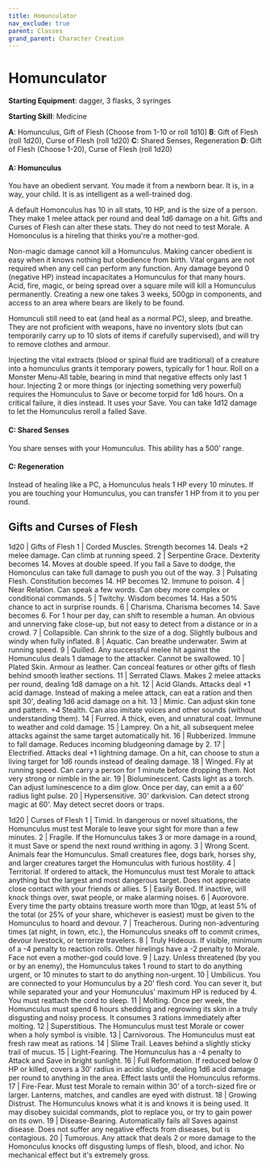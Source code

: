 ```yaml
---
title: Homunculator
nav_exclude: true
parent: Classes
grand_parent: Character Creation
---
```


# Homunculator

**Starting Equipment**: dagger, 3 flasks, 3 syringes

**Starting Skill**: Medicine

**A**: Homunculus, Gift of Flesh (Choose from 1-10 or roll 1d10)
**B**: Gift of Flesh (roll 1d20), Curse of Flesh (roll 1d20)
**C**: Shared Senses, Regeneration
**D**: Gift of Flesh (Choose 1-20), Curse of Flesh (roll 1d20)


#### A: Homunculus
You have an obedient servant. You made it from a newborn bear. It is, in a
way, your child. It is as intelligent as a well-trained dog.

A default Homonculus has 10 in all stats, 10 HP, and is the size of a person.
They make 1 melee attack per round and deal 1d6 damage on a hit. Gifts and
Curses of Flesh can alter these stats. They do not need to test Morale. A
Homonculus is a hireling that thinks you're a mother-god.

Non-magic damage cannot kill a Homunculus. Making cancer obedient is easy when
it knows nothing but obedience from birth. Vital organs are not required when
any cell can perform any function. Any damage beyond 0 (negative HP) instead
incapacitates a Homunculus for that many hours. Acid, fire, magic, or being
spread over a square mile will kill a Homunculus permanently. Creating a new
one takes 3 weeks, 500gp in components, and access to an area where bears are
likely to be found.

Homunculi still need to eat (and heal as a normal PC), sleep, and breathe.
They are not proficient with weapons, have no inventory slots (but can
temporarily carry up to 10 slots of items if carefully supervised), and will
try to remove clothes and armour.

Injecting the vital extracts (blood or spinal fluid are traditional) of a
creature into a homunculus grants it temporary powers, typically for 1 hour.
Roll on a Monster Menu-All table, bearing in mind that negative effects only
last 1 hour. Injecting 2 or more things (or injecting something very powerful)
requires the Homunculus to Save or become torpid for 1d6 hours. On a critical
failure, it dies instead. It uses your Save. You can take 1d12 damage to let
the Homunculus reroll a failed Save.

#### C: Shared Senses
You share senses with your Homunculus. This ability has a 500' range.

#### C: Regeneration
Instead of healing like a PC, a Homunculus heals 1 HP every 10 minutes. If you
are touching your Homunculus, you can transfer 1 HP from it to you per round.

## Gifts and Curses of Flesh

1d20 | Gifts of Flesh
1 | Corded Muscles. Strength becomes 14. Deals +2 melee damage. Can climb at running speed.
2 | Serpentine Grace. Dexterity becomes 14. Moves at double speed. If you fail a Save to dodge, the Homonculus can take full damage to push you out of the way.
3 | Pulsating Flesh. Constitution becomes 14. HP becomes 12. Immune to poison. 
4 | Near Relation. Can speak a few words. Can obey more complex or conditional commands.
5 | Twitchy. Wisdom becomes 14. Has a 50% chance to act in surprise rounds.
6 | Charisma. Charisma becomes 14. Save becomes 6. For 1 hour per day, can shift to resemble a human. An obvious and unnerving fake close-up, but not easy to detect from a distance or in a crowd.
7 | Collapsible. Can shrink to the size of a dog. Slightly bulbous and windy when fully inflated.
8 | Aquatic. Can breathe underwater. Swim at running speed.
9 | Quilled. Any successful melee hit against the Homunculus deals 1 damage to the attacker. Cannot be swallowed.
10 | Plated Skin. Armour as leather. Can conceal features or other gifts of flesh behind smooth leather sections.
11 | Serrated Claws. Makes 2 melee attacks per round, dealing 1d8 damage on a hit.
12 | Acid Glands. Attacks deal +1 acid damage. Instead of making a melee attack, can eat a ration and then spit 30', dealing 1d6 acid damage on a hit. 
13 | Mimic. Can adjust skin tone and pattern. +4 Stealth. Can also imitate voices and other sounds (without understanding them). 
14 | Furred. A thick, even, and unnatural coat. Immune to weather and cold damage.
15 | Lamprey. On a hit, all subsequent melee attacks against the same target automatically hit.
16 | Rubberized. Immune to fall damage. Reduces incoming bludgeoning damage by 2. 
17 | Electrified. Attacks deal +1 lightning damage. On a hit, can choose to stun a living target for 1d6 rounds instead of dealing damage. 
18 | Winged. Fly at running speed. Can carry a person for 1 minute before dropping them. Not very strong or nimble in the air.
19 | Bioluminescent. Casts light as a torch. Can adjust luminescence to a dim glow. Once per day, can emit a a 60' radius light pulse.
20 | Hypersensitive. 30' darkvision. Can detect strong magic at 60'. May detect secret doors or traps.


1d20 | Curses of Flesh
1 | Timid. In dangerous or novel situations, the  Homunculus must test Morale to leave your sight for more than a few minutes.
2 | Fragile. If the Homunculus takes 3 or more damage in a round, it must Save or spend the next round writhing in agony.
3 | Wrong Scent. Animals fear the Homunculus. Small creatures flee, dogs bark, horses shy, and larger creatures target the Homunculus with furious hostility.
4 | Territorial. If ordered to attack, the Homunculus must test Morale to attack anything but the largest and most dangerous target. Does not appreciate close contact with your friends or allies.
5 | Easily Bored. If inactive, will knock things over, swat people, or make alarming noises.
6 | Auorovore. Every time the party obtains treasure worth more than 10gp, at least 5% of the total (or 25% of your share, whichever is easiest) must be given to the Homunculus to hoard and devour.
7 | Treacherous. During non-adventuring times (at night, in town, etc.), the Homunculus sneaks off to commit crimes, devour livestock, or terrorize travelers.
8 | Truly Hideous. If visible, minimum of a -4 penalty to reaction rolls.  Other hirelings have a -2 penalty to Morale. Face not even a mother-god could love.
9 | Lazy. Unless threatened (by you or by an enemy), the Homunculus takes 1 round to start to do anything urgent, or 10 minutes to start to do anything non-urgent.
10 | Umbilicus. You are connected to your Homunculus by a 20' flesh cord.  You can sever it, but while separated your and your Homunculus' maximum HP is reduced by 4. You must reattach the cord to sleep.
11 | Molting. Once per week, the Homunculus must spend 6 hours shedding and regrowing its skin in a truly disgusting and noisy process. It consumes 3 rations immediately after molting.
12 | Superstitious. The Homunculus must test Morale or cower when a holy symbol is visible.
13 | Carnivorous. The Homunculus must eat fresh raw meat as rations.
14 | Slime Trail. Leaves behind a slightly sticky trail of mucus.
15 | Light-Fearing. The Homunculus has a -4 penalty to Attack and Save in bright sunlight.
16 | Full Reformation. If reduced below 0 HP or killed, covers a 30' radius in acidic sludge, dealing 1d6 acid damage per round to anything in the area.  Effect lasts until the Homunculus reforms.
17 | Fire-Fear. Must test Morale to remain within 30' of a torch-sized fire or larger. Lanterns, matches, and candles are eyed with distrust.
18 | Growing Distrust. The Homunculus knows what it is and knows it is being used. It may disobey suicidal commands, plot to replace you, or try to gain power on its own.
19 | Disease-Bearing. Automatically fails all Saves against disease. Does not suffer any negative effects from diseases, but is contagious.
20 | Tumorous. Any attack that deals 2 or more damage to the Homonculus knocks off disgusting lumps of flesh, blood, and ichor. No mechanical effect
but it's extremely gross.
